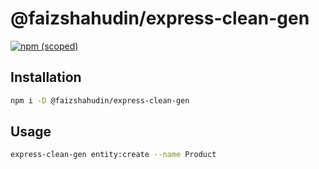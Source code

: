 # @faizshahudin/express-clean-gen

[![npm (scoped)](https://img.shields.io/npm/v/@faizshahudin/express-clean-gen)](https://www.npmjs.com/package/@faizshahudin/express-clean-gen)

## Installation

```bash
npm i -D @faizshahudin/express-clean-gen
```

## Usage
```bash
express-clean-gen entity:create --name Product
```